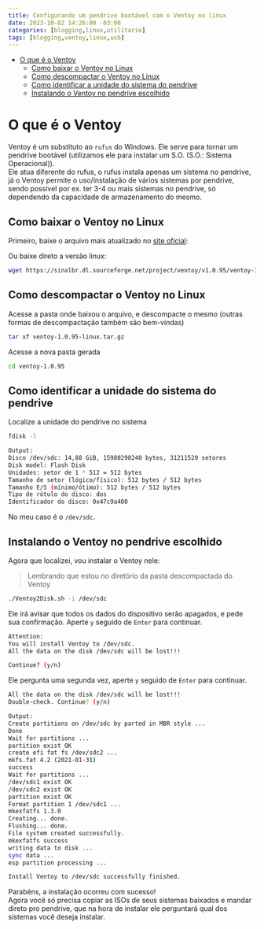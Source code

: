 ```yaml
---
title: Configurando um pendrive bootável com o Ventoy no linux
date: 2023-10-02 14:26:00 -03:00
categories: [blogging,linux,utilitario]
tags: [blogging,ventoy,linux,usb]
---
```


- [O que é o Ventoy](#o-que-é-o-ventoy)
  - [Como baixar o Ventoy no Linux](#como-baixar-o-ventoy-no-linux)
  - [Como descompactar o Ventoy no Linux](#como-descompactar-o-ventoy-no-linux)
  - [Como identificar a unidade do sistema do pendrive](#como-identificar-a-unidade-do-sistema-do-pendrive)
  - [Instalando o Ventoy no pendrive escolhido](#instalando-o-ventoy-no-pendrive-escolhido)


# O que é o Ventoy

Ventoy é um substituto ao `rufus` do Windows.
Ele serve para tornar um pendrive bootável (utilizamos ele para instalar um S.O. (S.O.: Sistema Operacional)).
<br>
Ele atua diferente do rufus, o rufus instala apenas um sistema no pendrive, já o Ventoy permite o uso/instalação de vários sistemas por pendrive, sendo possível por ex. ter 3-4 ou mais sistemas no pendrive, só dependendo da capacidade de armazenamento do mesmo.

## Como baixar o Ventoy no Linux

Primeiro, baixe o arquivo mais atualizado no [site oficial](https://www.ventoy.net/en/download.html):

Ou baixe direto a versão linux:
```bash
wget https://sinalbr.dl.sourceforge.net/project/ventoy/v1.0.95/ventoy-1.0.95-linux.tar.gz
```

## Como descompactar o Ventoy no Linux
Acesse a pasta onde baixou o arquivo, e descompacte o mesmo (outras formas de descompactação também são bem-vindas)
```bash
tar xf ventoy-1.0.95-linux.tar.gz
```

Acesse a nova pasta gerada
```bash
cd ventoy-1.0.95
```

## Como identificar a unidade do sistema do pendrive
Localize a unidade do pendrive no sistema
```bash
fdisk -l
```

```bash
Output:
Disco /dev/sdc: 14,88 GiB, 15980298240 bytes, 31211520 setores
Disk model: Flash Disk      
Unidades: setor de 1 * 512 = 512 bytes
Tamanho de setor (lógico/físico): 512 bytes / 512 bytes
Tamanho E/S (mínimo/ótimo): 512 bytes / 512 bytes
Tipo de rótulo do disco: dos
Identificador do disco: 0x47c9a400
``````
No meu caso é o `/dev/sdc`.

## Instalando o Ventoy no pendrive escolhido
Agora que localizei, vou instalar o Ventoy nele:
> Lembrando que estou no diretório da pasta descompactada do Ventoy
```bash
./Ventoy2Disk.sh -i /dev/sdc
```

Ele irá avisar que todos os dados do dispositivo serão apagados, e pede sua confirmação.
Aperte `y` seguido de `Enter` para continuar.
```bash
Attention:
You will install Ventoy to /dev/sdc.
All the data on the disk /dev/sdc will be lost!!!

Continue? (y/n)
```

Ele pergunta uma segunda vez, aperte `y` seguido de `Enter` para continuar.
```bash
All the data on the disk /dev/sdc will be lost!!!
Double-check. Continue? (y/n)
```

```bash
Output:
Create partitions on /dev/sdc by parted in MBR style ...
Done
Wait for partitions ...
partition exist OK
create efi fat fs /dev/sdc2 ...
mkfs.fat 4.2 (2021-01-31)
success
Wait for partitions ...
/dev/sdc1 exist OK
/dev/sdc2 exist OK
partition exist OK
Format partition 1 /dev/sdc1 ...
mkexfatfs 1.3.0
Creating... done.
Flushing... done.
File system created successfully.
mkexfatfs success
writing data to disk ...
sync data ...
esp partition processing ...

Install Ventoy to /dev/sdc successfully finished.
```

Parabéns, a instalação ocorreu com sucesso!
<br>
Agora você só precisa copiar as ISOs de seus sistemas baixados e mandar direto pro pendrive, que na hora de instalar ele perguntará qual dos sistemas você deseja instalar.
